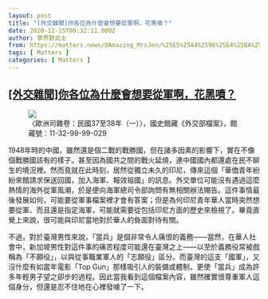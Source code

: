 ```yaml
---
layout: post
title: "[外交雜聞]你各位為什麼會想要從軍啊，花黑噴？"
date: 2020-12-15T00:32:11.000Z
author: 學界野武士
from: https://matters.news/@Amazing_MrsJen/%25E5%25A4%2596%25E4%25BA%25A4%25E9%259B%259C%25E8%2581%259E-%25E4%25BD%25A0%25E5%2590%2584%25E4%25BD%258D%25E7%2582%25BA%25E4%25BB%2580%25E9%25BA%25BC%25E6%259C%2583%25E6%2583%25B3%25E8%25A6%2581%25E5%25BE%259E%25E8%25BB%258D%25E5%2595%258A-%25E8%258A%25B1%25E9%25BB%2591%25E5%2599%25B4-bafyreidev53nnnpuhqemoh4p2zh2hx2iyh3kzdqeq7oagvefcboeesadjm
tags: [ Matters ]
categories: [ Matters ]
---
```

<!--1607992331000-->
[[外交雜聞]你各位為什麼會想要從軍啊，花黑噴？](https://matters.news/@Amazing_MrsJen/%25E5%25A4%2596%25E4%25BA%25A4%25E9%259B%259C%25E8%2581%259E-%25E4%25BD%25A0%25E5%2590%2584%25E4%25BD%258D%25E7%2582%25BA%25E4%25BB%2580%25E9%25BA%25BC%25E6%259C%2583%25E6%2583%25B3%25E8%25A6%2581%25E5%25BE%259E%25E8%25BB%258D%25E5%2595%258A-%25E8%258A%25B1%25E9%25BB%2591%25E5%2599%25B4-bafyreidev53nnnpuhqemoh4p2zh2hx2iyh3kzdqeq7oagvefcboeesadjm)
------

<div>
<figure class="image">      <picture>        <source type="image/webp" media="(min-width: 768px)" srcset="https://assets.matters.news/processed/1080w/embed/826a1711-4e89-40e6-a3e7-d6315b5d927d.webp" onerror="this.srcset='https://assets.matters.news/embed/826a1711-4e89-40e6-a3e7-d6315b5d927d.jpeg'">        <source media="(min-width: 768px)" srcset="https://assets.matters.news/processed/1080w/embed/826a1711-4e89-40e6-a3e7-d6315b5d927d.jpeg" onerror="this.srcset='https://assets.matters.news/embed/826a1711-4e89-40e6-a3e7-d6315b5d927d.jpeg'">        <source type="image/webp" srcset="https://assets.matters.news/processed/540w/embed/826a1711-4e89-40e6-a3e7-d6315b5d927d.webp">        <img src="https://assets.matters.news/embed/826a1711-4e89-40e6-a3e7-d6315b5d927d.jpeg" srcset="https://assets.matters.news/processed/540w/embed/826a1711-4e89-40e6-a3e7-d6315b5d927d.jpeg" loading="lazy" referrerpolicy="no-referrer">      </picture>    <figcaption><span>〈歐洲司雜卷：民國37至38年（一）〉，國史館藏《外交部檔案》，館藏號：11-32-99-99-029</span></figcaption></figure><p>1948年時的中國，雖然還是個二戰的戰勝國，但在諸多因素的影響下，實在不像個戰勝國該有的樣子。甚至因為國共之間的戰火延燒，連中國國內都還處在民不聊生的境況裡。然而竟就在此時刻，居然從獨立未久的印尼，傳來這個「華僑青年紛紛來館請求保送回國，加入海軍、報效祖國」的訊息。外交單位可能沒有遇過這麼熱情的海外從軍風潮，於是便向海軍總司令部詢問有無相關辦法賜告。這件事情最後發展如何，可能要從軍事檔案裡才會有答案；但是為何印尼青年華人當時突然想要從軍、而且還是指定海軍，可能就需要從包括印尼方面的歷史來檢視了。畢竟直覺上來說，很可能與印尼當地對於華人的負面對待有關。</p><p>不過，對於臺灣男性來說，「當兵」是個非常令人痛恨的義務——當然，在華人社會中，新加坡男性對這件事的痛苦程度可能還在臺灣之上——以至於義務役常被戲稱為「不願役」，以與從事職業軍人的「志願役」區分。而臺灣的這支「國軍」，又沒什麼有如當年電影「Top Gun」那樣吸引人的裝備或體制，更使「當兵」成為許多年輕男子望之卻步的過程。因此當我看到這個檔案內容，雖然確實很尊重軍人這個身分，但還是忍不住地在心裡發噱了一下。</p>
</div>
